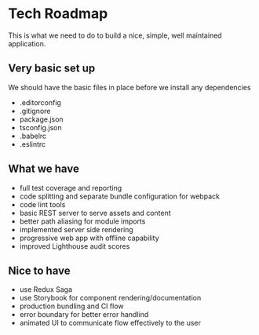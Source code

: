 # Tech Roadmap
This is what we need to do to build a nice, simple, well maintained application.

## Very basic set up
We should have the basic files in place before we install any dependencies
- .editorconfig
- .gitignore
- package.json
- tsconfig.json
- .babelrc
- .eslintrc

## What we have
- full test coverage and reporting
- code splitting and separate bundle configuration for webpack
- code lint tools
- basic REST server to serve assets and content
- better path aliasing for module imports
- implemented server side rendering
- progressive web app with offline capability
- improved Lighthouse audit scores

## Nice to have
- use Redux Saga
- use Storybook for component rendering/documentation
- production bundling and CI flow
- error boundary for better error handlind
- animated UI to communicate flow effectively to the user 